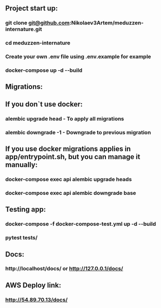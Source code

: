 ## Project start up:
### git clone git@github.com:Nikolaev3Artem/meduzzen-internature.git
### cd meduzzen-internature

### Create your own .env file using .env.example for example
### docker-compose up -d --build

## Migrations:
## If you don`t use docker:
### alembic upgrade head - To apply all migrations
### alembic downgrade -1 - Downgrade to previous migration
## If you use docker migrations applies in app/entrypoint.sh, but you can manage it manually:
### docker-compose exec api alembic upgrade heads
### docker-compose exec api alembic downgrade base

## Testing app:
### docker-compose -f docker-compose-test.yml up -d --build
### pytest tests/

## Docs:
### http://localhost/docs/ or http://127.0.0.1/docs/

## AWS Deploy link:
### http://54.89.70.13/docs/